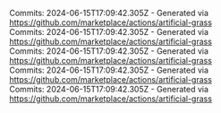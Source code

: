 Commits: 2024-06-15T17:09:42.305Z - Generated via https://github.com/marketplace/actions/artificial-grass
<br>
Commits: 2024-06-15T17:09:42.305Z - Generated via https://github.com/marketplace/actions/artificial-grass
<br>
Commits: 2024-06-15T17:09:42.305Z - Generated via https://github.com/marketplace/actions/artificial-grass
<br>
Commits: 2024-06-15T17:09:42.305Z - Generated via https://github.com/marketplace/actions/artificial-grass
<br>
Commits: 2024-06-15T17:09:42.305Z - Generated via https://github.com/marketplace/actions/artificial-grass
<br>
